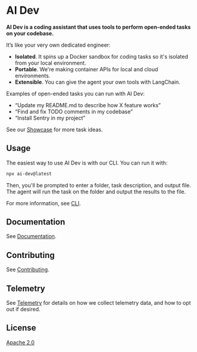 # AI Dev

**AI Dev is a coding assistant that uses tools to perform open-ended tasks on your codebase.**

It’s like your very own dedicated engineer:

- **Isolated**. It spins up a Docker sandbox for coding tasks so it's isolated from your local environment.
- **Portable**. We're making container APIs for local and cloud environments.
- **Extensible**. You can give the agent your own tools with LangChain.

Examples of open-ended tasks you can run with AI Dev:

- “Update my README.md to describe how X feature works”
- “Find and fix TODO comments in my codebase”
- “Install Sentry in my project”

See our [Showcase](https://toolkitai.notion.site/efeb25d741cb47839c1c4c826991e42c?v=61b53bc227194acdad26419e7c706ab4) for more task ideas.

## Usage

The easiest way to use AI Dev is with our CLI. You can run it with:

```bash
npx ai-dev@latest
```

Then, you'll be prompted to enter a folder, task description, and output file. The agent will run the task on the folder and output the results to the file.

For more information, see [CLI](https://toolkitai.notion.site/CLI-e7368c0447fb4e4ba6c0fbcbcf94879a?pvs=4).

## Documentation

See [Documentation](https://toolkitai.notion.site/AI-Dev-55cd2321039443d695235cadb884cabb?pvs=4).

## Contributing

See [Contributing](https://toolkitai.notion.site/Contributing-d6ff3008d5664da8ba3cd59efe1f5511?pvs=4).

## Telemetry

See [Telemetry](./TELEMETRY.md) for details on how we collect telemetry data, and how to opt out if desired.

## License

[Apache 2.0](./LICENSE)
